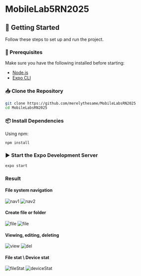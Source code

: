 # MobileLab5RN2025

## 🚀 Getting Started

Follow these steps to set up and run the project.

### 📌 Prerequisites

Make sure you have the following installed before starting:

- [Node.js](https://nodejs.org/)
- [Expo CLI](https://docs.expo.dev/get-started/installation/)

### 📥 Clone the Repository

```sh  
git clone https://github.com/merelythesame/MobileLabsRN2025  
cd MobileLabsRN2025  
```

### 📦 Install Dependencies

Using npm:
```sh
npm install
```

### ▶️ Start the Expo Development Server

```sh
expo start
```

### Result

#### File system navigation

![nav1](screenshots/filesys.png) ![nav2](screenshots/filesys2.png)

#### Create file or folder

![file](screenshots/newFile.png) ![file](screenshots/newFolder.png)

#### Viewing, editing, deleting

![view](screenshots/editing.png) ![del](screenshots/delete.png)

#### File stat \ Device stat

![fileStat](screenshots/filestat.png) ![deviceStat](screenshots/deviceStat.png)
